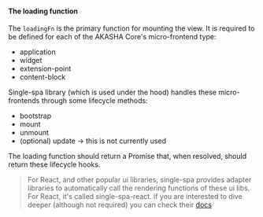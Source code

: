 #### The loading function

The `loadingFn` is the primary function for mounting the view.
It is required to be defined for each of the AKASHA Core's
micro-frontend type:

- application
- widget
- extension-point
- content-block

Single-spa library (which is used under the hood) handles these micro-frontends
through some lifecycle methods:

- bootstrap
- mount
- unmount
- (optional) update -> this is not currently used

The loading function should return a Promise that, when resolved, should return
these lifecycle hooks.

> For React, and other popular ui libraries, single-spa provides adapter libraries
> to automatically call the rendering functions of these ui libs. For React, it's called single-spa-react.
> if you are interested to dive deeper (although not required) you can check their [docs](https://single-spa.js.org/docs/getting-started-overview)

